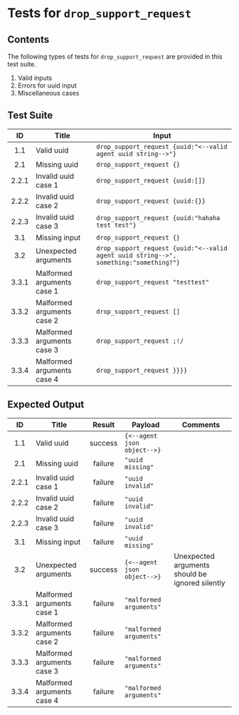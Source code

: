 # Tests for `drop_support_request`

## Contents
The following types of tests for `drop_support_request` are provided in this test suite.
  1. Valid inputs
  2. Errors for uuid input
  3. Miscellaneous cases

## Test Suite
| ID    | Title                      | Input                                                                                   |
| :---: | -------------------------- | --------------------------------------------------------------------------------------- |
| 1.1   | Valid uuid                 | `drop_support_request {uuid:"<--valid agent uuid string-->"}`                           |
| 2.1   | Missing uuid               | `drop_support_request {}`                                                               |
| 2.2.1 | Invalid uuid case 1        | `drop_support_request {uuid:[]}`                                                        |
| 2.2.2 | Invalid uuid case 2        | `drop_support_request {uuid:{}}`                                                        |
| 2.2.3 | Invalid uuid case 3        | `drop_support_request {uuid:"hahaha test test"}`                                        |
| 3.1   | Missing input              | `drop_support_request {}`                                                               |
| 3.2   | Unexpected arguments       | `drop_support_request {uuid:"<--valid agent uuid string-->", something:"something?"}`   |
| 3.3.1 | Malformed arguments case 1 | `drop_support_request "testtest"`                                                       |
| 3.3.2 | Malformed arguments case 2 | `drop_support_request []`                                                               |
| 3.3.3 | Malformed arguments case 3 | `drop_support_request ;!/`                                                              |
| 3.3.4 | Malformed arguments case 4 | `drop_support_request }}}}`                                                             |

## Expected Output
| ID    | Title                      | Result  | Payload                     | Comments                                        |
| :---: | -------------------------- | :-----: | --------------------------- | ----------------------------------------------- |
| 1.1   | Valid uuid                 | success | `{<--agent json object-->}` |                                                 |
| 2.1   | Missing uuid               | failure | `"uuid missing"`            |                                                 |
| 2.2.1 | Invalid uuid case 1        | failure | `"uuid invalid"`            |                                                 |
| 2.2.2 | Invalid uuid case 2        | failure | `"uuid invalid"`            |                                                 |
| 2.2.3 | Invalid uuid case 3        | failure | `"uuid invalid"`            |                                                 |
| 3.1   | Missing input              | failure | `"uuid missing"`            |                                                 |
| 3.2   | Unexpected arguments       | success | `{<--agent json object-->}` | Unexpected arguments should be ignored silently |
| 3.3.1 | Malformed arguments case 1 | failure | `"malformed arguments"`     |                                                 |
| 3.3.2 | Malformed arguments case 2 | failure | `"malformed arguments"`     |                                                 |
| 3.3.3 | Malformed arguments case 3 | failure | `"malformed arguments"`     |                                                 |
| 3.3.4 | Malformed arguments case 4 | failure | `"malformed arguments"`     |                                                 |
